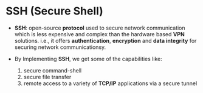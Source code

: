 # SSH (Secure Shell)

- **SSH**: open-source **protocol** used to secure network communication which is less expensive and complex than the hardware based **VPN** solutions. i.e., it offers **authentication**, **encryption** and **data integrity** for securing network communicationsy.

- By Implementing **SSH**, we get some of the capabilities like:
  1. secure command-shell
  2. secure file transfer
  3. remote access to a variety of **TCP/IP** applications via a secure tunnel
